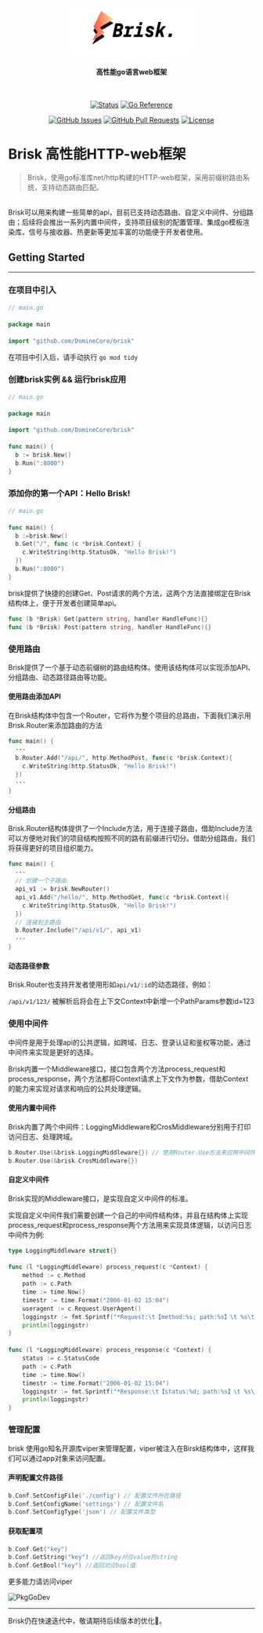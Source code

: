 <p align="center">
  <a href="" rel="noopener">
 <img width=250px height=100px src="docs/Brisk.png" alt="Project logo"></a>
</p>

<h4 align="center">高性能go语言web框架</h4>
<br>
<div align="center">

[![Status](https://img.shields.io/badge/status-active-success.svg)]()
[![Go Reference](https://pkg.go.dev/badge/github.com/DomineCore/brisk.svg)](https://pkg.go.dev/github.com/DomineCore/brisk)

[![GitHub Issues](https://img.shields.io/github/issues/DomineCore/brisk.svg)](https://github.com/DomineCore/brisk/issues)
[![GitHub Pull Requests](https://img.shields.io/github/issues-pr/DomineCore/brisk.svg)](https://github.com/DomineCore/brisk/pulls)
[![License](https://img.shields.io/badge/license-MIT-blue.svg)](/LICENSE)
</div>

# Brisk 高性能HTTP-web框架 
> Brisk，使用go标准库net/http构建的HTTP-web框架，采用前缀树路由系统，支持动态路由匹配。

<br>
Brisk可以用来构建一些简单的api，目前已支持动态路由、自定义中间件、分组路由；后续将会推出一系列内置中间件，支持项目级别的配置管理、集成go模板渲染库、信号与接收器、热更新等更加丰富的功能便于开发者使用。

<br>


## Getting Started
---
### 在项目中引入
```go
// main.go

package main

import "github.com/DomineCore/brisk"

```
在项目中引入后，请手动执行 `go mod tidy`

### 创建brisk实例 && 运行brisk应用
```go
// main.go

package main

import "github.com/DomineCore/brisk"

func main() {
  b := brisk.New()
  b.Run(":8000")
}

```

### 添加你的第一个API：Hello Brisk!
```go
// main.go

func main() {
  b :=brisk.New()
  b.Get("/", func (c *brisk.Context) {
    c.WriteString(http.StatusOk, "Hello Brisk!")
  })
  b.Run(":8000")
}

```
brisk提供了快捷的创建Get、Post请求的两个方法，这两个方法直接绑定在Brisk结构体上，便于开发者创建简单api。
```go
func (b *Brisk) Get(pattern string, handler HandleFunc){}
func (b *Brisk) Post(pattern string, handler HandleFunc){}
```
### 使用路由
Brisk提供了一个基于动态前缀树的路由结构体。使用该结构体可以实现添加API、分组路由、动态路径路由等功能。
<br>

#### 使用路由添加API
在Brisk结构体中包含一个Router，它将作为整个项目的总路由，下面我们演示用Brisk.Router来添加路由的方法
```go
func main() {
  ···
  b.Router.Add("/api/", http.MethodPost, func(c *brisk.Context){
    c.WriteString(http.StatusOk, "Hello Brisk!")
  })
  ···
}
```

#### 分组路由
Brisk.Router结构体提供了一个Include方法，用于连接子路由，借助Include方法可以方便地对我们的项目结构按照不同的路有前缀进行切分。借助分组路由，我们将获得更好的项目组织能力。
```go
func main() {
  ···
  // 创建一个子路由
  api_v1 := brisk.NewRouter()
  api_v1.Add("/hello/", http.MethodGet, func(c *brisk.Context){
    c.WriteString(http.StatusOk, "Hello Brisk!")
  })
  // 连接到主路由
  b.Router.Include("/api/v1/", api_v1)
  ···
}
```

#### 动态路径参数
Brisk.Router也支持开发者使用形如`api/v1/:id`的动态路径，例如：

`/api/v1/123/` 被解析后将会在上下文Context中新增一个PathParams参数id=123


### 使用中间件

中间件是用于处理api的公共逻辑，如跨域、日志、登录认证和鉴权等功能，通过中间件来实现是更好的选择。

Brisk内置一个Middleware接口，接口包含两个方法process_request和process_response，两个方法都将Context请求上下文作为参数，借助Context的能力来实现对请求和响应的公共处理逻辑。

#### 使用内置中间件
Brisk内置了两个中间件：LoggingMiddleware和CrosMiddleware分别用于打印访问日志、处理跨域。
```go
b.Router.Use(&brisk.LoggingMiddleware{}) // 使用Router.Use方法来应用中间件
b.Router.Use(&brisk.CrosMiddleware{})
```

#### 自定义中间件
Brisk实现的Middleware接口，是实现自定义中间件的标准。

实现自定义中间件我们需要创建一个自己的中间件结构体，并且在结构体上实现process_request和process_response两个方法用来实现具体逻辑，以访问日志中间件为例:
```go
type LoggingMiddleware struct{}

func (l *LoggingMiddleware) process_request(c *Context) {
	method := c.Method
	path := c.Path
	time := time.Now()
	timestr := time.Format("2006-01-02 15:04")
	useragent := c.Request.UserAgent()
	loggingstr := fmt.Sprintf("*Request:\t【method:%s; path:%s】\t %s\t from：%s\t", method, path, timestr, useragent)
	println(loggingstr)
}

func (l *LoggingMiddleware) process_response(c *Context) {
	status := c.StatusCode
	path := c.Path
	time := time.Now()
	timestr := time.Format("2006-01-02 15:04")
	loggingstr := fmt.Sprintf("*Response:\t【status:%d; path:%s】\t %s\t", status, path, timestr)
	println(loggingstr)
}
```

### 管理配置
brisk 使用go知名开源库viper来管理配置，viper被注入在Birsk结构体中，这样我们可以通过app对象来访问配置。

#### 声明配置文件路径
```go
b.Conf.SetConfigFile('./config') // 配置文件所在路径
b.Conf.SetConfigName('settings') // 配置文件名
b.Conf.SetConfigType('json') // 配置文件类型
```


#### 获取配置项
```go
b.Conf.Get("key")
b.Conf.GetString("key") //返回key对应value的string
b.Conf.GetBool("key") //返回对应bool值
```

更多能力请访问viper<br>

<img src="https://pkg.go.dev/badge/mod/github.com/spf13/viper" href="https://pkg.go.dev/github.com/spf13/viper#section-readme" alt="PkgGoDev">

----

Brisk仍在快速迭代中，敬请期待后续版本的优化👾。